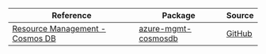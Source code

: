 | Reference | Package | Source |
|---|---|---|
|[Resource Management - Cosmos DB](mgmt-cosmosdb-readme.md)|[azure-mgmt-cosmosdb](https://pypi.org/project/azure-mgmt-cosmosdb)|[GitHub](https://github.com/Azure/azure-sdk-for-python/blob/main/sdk/cosmos/azure-mgmt-cosmosdb)|

